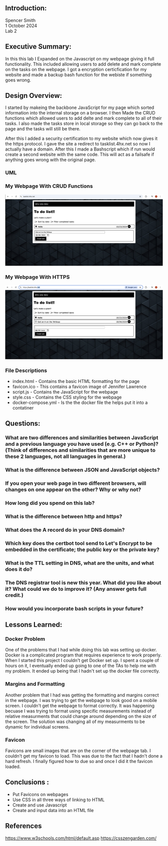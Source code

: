 ## Introduction:
Spencer Smith  
1 October 2024  
Lab 2  

## Executive Summary:

In this this lab I Expanded on the Javascript on my webpage giving it full functionality.  This included allowing users to add delete and mark complete on the tasks on the webpage. I got a encryption certicfication for my website and made a backup bash function for the webiste if something goes wrong.   

## Design Overview:

I started by makeing the backbone JavaScript for my page which sorted information into the internal storage on a browser.  I then Made the CRUD functions which allowed users to add delte and mark complete to all of their tasks.  I also made the tasks store in local storage so they can go back to the page and the tasks will still be there.  

After this I added a security certification to my website which now gives it the https protocol. I gave the site a redirect to tasklist.4hx.net so now I actually have a domain.  After this I made a Bashscript which if run would create a second website with the same code.  This will act as a failsafe if anything goes wrong with the original page.  

### UML

### My Webpage With CRUD Functions
![My Webpage](./img/Page_1.png)

### My Webpage With HTTPS
![My Webpage with JSON Submission](./img/Page_2.png)

### File Descriptions

* index.html - Contains the basic HTML formatting for the page
* favicon.ico - This contains a favicon image of Jennifer Lawrence
* script.js - Contains the JavaScript for the webpage
* style.css - Contains the CSS styling for the webpage
* docker-compose.yml - Is the the docker file the helps put it into a contatiner


## Questions:

### What are two differences and similarities between JavaScript and a previous language you have used (e.g. C++ or Python)? (Think of differences and similarities that are more unique to these 2 languages, not all languages in general.)

### What is the difference between JSON and JavaScript objects?

### If you open your web page in two different browsers, will changes on one appear on the other? Why or why not?

### How long did you spend on this lab?

### What is the difference between http and https?

### What does the A record do in your DNS domain?

### Which key does the certbot tool send to Let's Encrypt to be embedded in the certificate; the public key or the private key?

### What is the TTL setting in DNS, what are the units, and what does it do?

### The DNS registrar tool is new this year. What did you like about it? What could we do to improve it? (Any answer gets full credit.)

### How would you incorporate bash scripts in your future?



## Lessons Learned:
### Docker Problem
One of the problems that I had while doing this lab was setting up docker.  Docker is a complicated program that requires experience to work properly.  When I started this project I couldn't get Docker set up.  I spent a couple of hours on it, I eventually ended up going to one of the TAs to help me with my problem.  It ended up being that I hadn't set up the docker file correctly.  

### Margins and Formatting
Another problem that I had was getting the formatting and margins correct in the webpage.  I was trying to get the webpage to look good on a mobile screen.  I couldn't get the webpage to format correctly.  It was happening becuase I was trying to format using specific measurements instead of relative measurments that could change around depending on the size of the screen.  The solution was changing all of my measurments to be dynamic for individual screens.  

### Favicon
Favicons are small images that are on the corner of the webpage tab.  I couldn't get my favicon to load.  This was due to the fact that I hadn't done a hard refresh.  I finally figured how to due so and once I did it the favicon loaded.  
## Conclusions :

- Put Favicons on webpages
- Use CSS in all three ways of linking to HTML
- Create and use Javascript
- Create and input data into an HTML file

## References

https://www.w3schools.com/html/default.asp
https://csszengarden.com/
